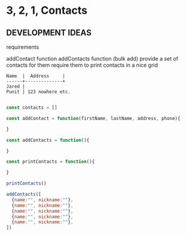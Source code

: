 # 3, 2, 1, Contacts




## DEVELOPMENT IDEAS

requirements

addContact function
addContacts function (bulk add)
provide a set of contacts for them
require them to print contacts in a nice grid

```
Name  |  Address     |
------+--------------+
Jared |
Punit | 123 nowhere etc.
```

```js

const contacts = []

const addContact = function(firstName, lastName, address, phone){

}

const addContacts = function(){

}

const printContacts = function(){

}

printContacts()

addContacts([
  {name:"", nickname:""},
  {name:"", nickname:""},
  {name:"", nickname:""},
  {name:"", nickname:""},
  {name:"", nickname:""},
])

```
